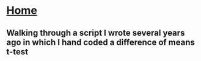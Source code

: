 # <a href="https://angelddaz.github.io/bridgetomasters/"> Home </a>
## Walking through a script I wrote several years ago in which I hand coded a difference of means t-test

